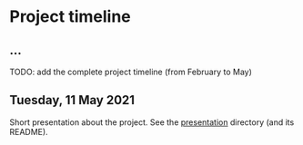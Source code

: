 # Project timeline


## ...

TODO: add the complete project timeline (from February to May)


## Tuesday, 11 May 2021

Short presentation about the project. See the [presentation](./presentation) directory (and its README).
